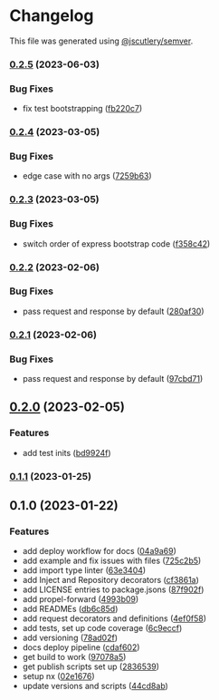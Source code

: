 # Changelog

This file was generated using [@jscutlery/semver](https://github.com/jscutlery/semver).

### [0.2.5](https://github.com/CapsuleCat/propel/compare/propel-express-0.2.4...propel-express-0.2.5) (2023-06-03)


### Bug Fixes

* fix test bootstrapping ([fb220c7](https://github.com/CapsuleCat/propel/commit/fb220c76c081e53d5e1710da189c0a11d2ba314f))

### [0.2.4](https://github.com/CapsuleCat/propel/compare/propel-express-0.2.3...propel-express-0.2.4) (2023-03-05)


### Bug Fixes

* edge case with no args ([7259b63](https://github.com/CapsuleCat/propel/commit/7259b6362e84c1970110d716afa2836c70ee94f7))

### [0.2.3](https://github.com/CapsuleCat/propel/compare/propel-express-0.2.2...propel-express-0.2.3) (2023-03-05)


### Bug Fixes

* switch order of express bootstrap code ([f358c42](https://github.com/CapsuleCat/propel/commit/f358c428e3ef3fb3327e0a801acb0b91de87e78e))

### [0.2.2](https://github.com/CapsuleCat/propel/compare/propel-express-0.2.1...propel-express-0.2.2) (2023-02-06)


### Bug Fixes

* pass request and response by default ([280af30](https://github.com/CapsuleCat/propel/commit/280af3088acd17512f34ea340b72ad7a9e8592e5))

### [0.2.1](https://github.com/CapsuleCat/propel/compare/propel-express-0.2.0...propel-express-0.2.1) (2023-02-06)


### Bug Fixes

* pass request and response by default ([97cbd71](https://github.com/CapsuleCat/propel/commit/97cbd714c9ae0087460506e6330108aabed4aba6))

## [0.2.0](https://github.com/CapsuleCat/propel/compare/propel-express-0.1.1...propel-express-0.2.0) (2023-02-05)


### Features

* add test inits ([bd9924f](https://github.com/CapsuleCat/propel/commit/bd9924fd55bba4c151eb149f4d73174a67c10cd5))

### [0.1.1](https://github.com/CapsuleCat/propel/compare/propel-express-0.1.0...propel-express-0.1.1) (2023-01-25)

## 0.1.0 (2023-01-22)


### Features

* add deploy workflow for docs ([04a9a69](https://github.com/CapsuleCat/propel/commit/04a9a699dbd9d882e8abd8109ec7006c7f40e8e2))
* add example and fix issues with files ([725c2b5](https://github.com/CapsuleCat/propel/commit/725c2b55670402436e8f9fd536a835f16f6b39e0))
* add import type linter ([63e3404](https://github.com/CapsuleCat/propel/commit/63e34041c693e6fbaa9cc03ca5e42355d4f823df))
* add Inject and Repository decorators ([cf3861a](https://github.com/CapsuleCat/propel/commit/cf3861af8b958a186da0fa22a2093dcaa0d88c7a))
* add LICENSE entries to package.jsons ([87f902f](https://github.com/CapsuleCat/propel/commit/87f902fa89d2a9f7111fdd92c4eca5d2373b90ab))
* add propel-forward ([4993b09](https://github.com/CapsuleCat/propel/commit/4993b0956ff81fc31fc059eba8fb7da254846d34))
* add READMEs ([db6c85d](https://github.com/CapsuleCat/propel/commit/db6c85d084dfcf786e880ee5d25fc71f7a883fc8))
* add request decorators and definitions ([4ef0f58](https://github.com/CapsuleCat/propel/commit/4ef0f583c692a61cb8456136f71107b44fbc2590))
* add tests, set up code coverage ([6c9eccf](https://github.com/CapsuleCat/propel/commit/6c9eccf264ec3967bec094b0a3db6aa92df44d7a))
* add versioning ([78ad02f](https://github.com/CapsuleCat/propel/commit/78ad02fc1a6a62d9145145c255ae5b4f246ddf74))
* docs deploy pipeline ([cdaf602](https://github.com/CapsuleCat/propel/commit/cdaf602605ad16a98af2dd727fc0d261c5b7857a))
* get build to work ([97078a5](https://github.com/CapsuleCat/propel/commit/97078a575efbf054af0c62f37148ca040d8072ca))
* get publish scripts set up ([2836539](https://github.com/CapsuleCat/propel/commit/2836539bd9b38ed39bb6b38ee689800e013a1796))
* setup nx ([02e1676](https://github.com/CapsuleCat/propel/commit/02e167632050106f09631acdb2de815d1e97e135))
* update versions and scripts ([44cd8ab](https://github.com/CapsuleCat/propel/commit/44cd8abe5a558f10f8121871bce1ff0742d6b667))
